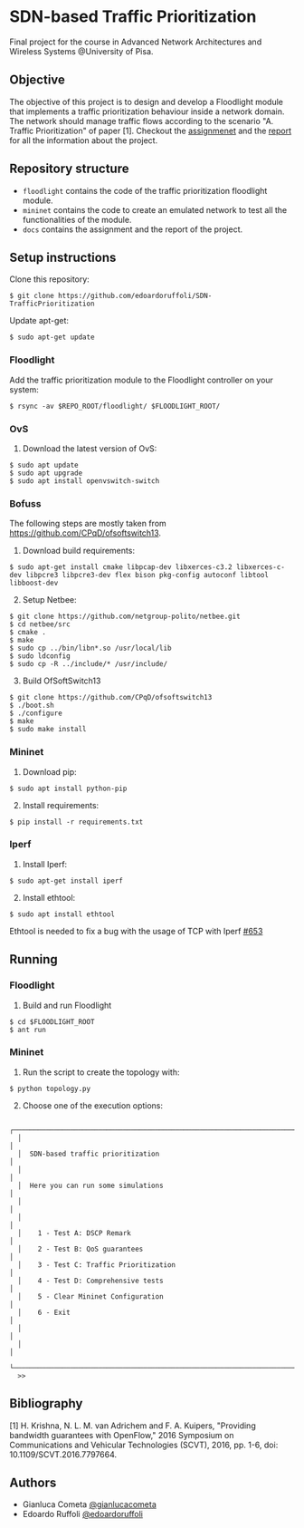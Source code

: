 # SDN-based Traffic Prioritization

Final project for the course in Advanced Network Architectures and Wireless 
Systems @University of Pisa.

## Objective
The objective of this project is to design and develop a Floodlight module that implements a traffic prioritization behaviour inside a network domain. The network should manage traffic flows according to the scenario "A. Traffic Prioritization" of paper [1]. 
Checkout the [assignmenet](assignment.pdf) and the [report](report.pdf) for all the information about the project.

## Repository structure
 - `floodlight` contains the code of the traffic prioritization floodlight module.
 - `mininet` contains the code to create an emulated network to test all the functionalities of the module. 
 - `docs` contains the assignment and the report of the project.
 
## Setup instructions
Clone this repository:
```
$ git clone https://github.com/edoardoruffoli/SDN-TrafficPrioritization
```

Update apt-get:
```
$ sudo apt-get update
```

### Floodlight
Add the traffic prioritization module to the Floodlight controller on your system:
```
$ rsync -av $REPO_ROOT/floodlight/ $FLOODLIGHT_ROOT/
```

### OvS
1. Download the latest version of OvS:
```
$ sudo apt update
$ sudo apt upgrade
$ sudo apt install openvswitch-switch
```

### Bofuss
The following steps are mostly taken from https://github.com/CPqD/ofsoftswitch13.

1. Download build requirements:
```
$ sudo apt-get install cmake libpcap-dev libxerces-c3.2 libxerces-c-dev libpcre3 libpcre3-dev flex bison pkg-config autoconf libtool libboost-dev
```

2. Setup Netbee:
```
$ git clone https://github.com/netgroup-polito/netbee.git
$ cd netbee/src
$ cmake .
$ make
$ sudo cp ../bin/libn*.so /usr/local/lib
$ sudo ldconfig
$ sudo cp -R ../include/* /usr/include/
```

3. Build OfSoftSwitch13
```
$ git clone https://github.com/CPqD/ofsoftswitch13
$ ./boot.sh
$ ./configure
$ make
$ sudo make install
```

### Mininet
1. Download pip:
```
$ sudo apt install python-pip
```

2. Install requirements:
```
$ pip install -r requirements.txt
```

### Iperf
1. Install Iperf:
```
$ sudo apt-get install iperf
```

2. Install ethtool:
```
$ sudo apt install ethtool
```
Ethtool is needed to fix a bug with the usage of TCP with Iperf [#653](https://github.com/mininet/mininet/issues/653)

## Running
### Floodlight
1. Build and run Floodlight
```
$ cd $FLOODLIGHT_ROOT
$ ant run
```
### Mininet
1. Run the script to create the topology with:
```
$ python topology.py
```
2. Choose one of the execution options:
```
  ┌─────────────────────────────────────────────────────────────────────────┐
  │                                                                         │
  │  SDN-based traffic prioritization                                       │
  │                                                                         │
  │  Here you can run some simulations                                      │
  │                                                                         │
  │                                                                         │
  │    1 - Test A: DSCP Remark                                              │
  │    2 - Test B: QoS guarantees                                           │
  │    3 - Test C: Traffic Prioritization                                   │
  │    4 - Test D: Comprehensive tests                                      │
  │    5 - Clear Mininet Configuration                                      │
  │    6 - Exit                                                             │
  │                                                                         │
  │                                                                         │
  └─────────────────────────────────────────────────────────────────────────┘
  >> 
```
 
 ## Bibliography
[1] H. Krishna, N. L. M. van Adrichem and F. A. Kuipers, "Providing bandwidth guarantees
with OpenFlow," 2016 Symposium on Communications and Vehicular Technologies (SCVT),
2016, pp. 1-6, doi: 10.1109/SCVT.2016.7797664.
 
 ## Authors
 - Gianluca Cometa [@gianlucacometa](https://github.com/gianlucacometa)
 - Edoardo Ruffoli [@edoardoruffoli](https://github.com/edoardoruffoli)
